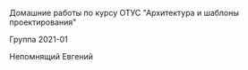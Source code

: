 Домашние работы по курсу ОТУС "Архитектура и шаблоны проектирования"

Группа 2021-01

Непомнящий Евгений
